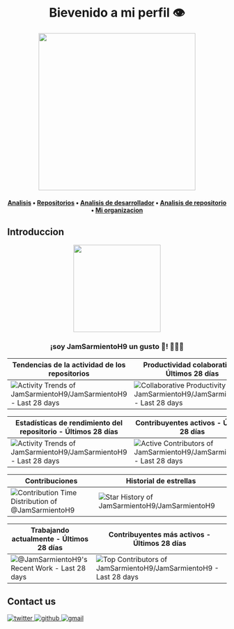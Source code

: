 <h1 align="center"> Bievenido a mi perfil 👁️</h1>

<div align="center">
<a href="https://ossinsight.io">
  <img src="/web/static/img/screenshots/homepage.gif" height=360
</a>
</div>

<h4 align="center">
  <b><a href="https://ossinsight.io/analyze/JamSarmientoH9">Analisis</a></b>
  •
  <b><a href="https://ossinsight.io/analyze/JamSarmientoH9/JamSarmientoH9#repository">Repositorios</a></b>
  •
  <b><a href="https://ossinsight.io/analyze/JamSarmientoH9">Analisis de desarrollador</a></b>
  •
  <a href="https://ossinsight.io/analyze/JamSarmientoH9/JamSarmientoH9#overview">Analisis de repositorio</a>
  •
  <a href="https://next.ossinsight.io/analyze/hackatomik#overview">Mi organizacion</a>
</h3>

## Introduccion

<p align="center" width="300">
   <img align="center" width="200" src="" />
   <h3 align="center">¡soy JamSarmientoH9 un gusto 👋! 👨🏻‍💻</h3>
</p>

| Tendencias de la actividad de los repositorios | Productividad colaborativa - Últimos 28 días |
| ----------- | ----------- |
|<img src="https://next.ossinsight.io/widgets/official/compose-activity-trends/thumbnail.png?repo_id=849157495&image_size=auto&color_scheme=dark" width="auto" height="auto" alt="Activity Trends of JamSarmientoH9/JamSarmientoH9 - Last 28 days">|<img src="https://next.ossinsight.io/widgets/official/compose-last-28-days-collaborative-productivity/thumbnail.png?repo_id=849157495&image_size=auto&color_scheme=dark" width="auto" height="auto" alt="Collaborative Productivity of JamSarmientoH9/JamSarmientoH9 - Last 28 days">|

| Estadísticas de rendimiento del repositorio - Últimos 28 días |  Contribuyentes activos - Últimos 28 días |
| ----------- | ----------- |
|<img src="https://next.ossinsight.io/widgets/official/compose-activity-trends/thumbnail.png?repo_id=849157495&image_size=auto&color_scheme=dark" width="auto" height="auto" alt="Activity Trends of JamSarmientoH9/JamSarmientoH9 - Last 28 days">|<img src="https://next.ossinsight.io/widgets/official/compose-recent-active-contributors/thumbnail.png?limit=30&repo_id=849157495&image_size=auto&color_scheme=dark" width="auto" height="auto" alt="Active Contributors of JamSarmientoH9/JamSarmientoH9 - Last 28 days">|

| Contribuciones | Historial de estrellas |
| ----------- | ----------- |
|<img src="https://next.ossinsight.io/widgets/official/analyze-user-contribution-time-distribution/thumbnail.png?period=all_times&user_id=163559069&image_size=auto&color_scheme=dark" width="auto" height="auto" alt="Contribution Time Distribution of @JamSarmientoH9">|<img src="https://next.ossinsight.io/widgets/official/analyze-repo-stars-history/thumbnail.png?repo_id=849157495&image_size=auto&color_scheme=dark" width="auto" height="auto" alt="Star History of JamSarmientoH9/JamSarmientoH9">|

| Trabajando actualmente - Últimos 28 días | Contribuyentes más activos - Últimos 28 días |
| ----------- | ----------- |
|<img src="https://next.ossinsight.io/widgets/official/compose-currently-working-on/thumbnail.png?activity_type=pull_requests&user_id=163559069&image_size=auto&color_scheme=dark" width="auto" height="auto" alt="@JamSarmientoH9's Recent Work - Last 28 days">|<img src="https://next.ossinsight.io/widgets/official/compose-recent-top-contributors/thumbnail.png?repo_id=849157495&image_size=auto&color_scheme=dark" width="auto" height="auto" alt="Top Contributors of JamSarmientoH9/JamSarmientoH9 - Last 28 days">|


## Contact us

<a href="" target="_blank">
<img src=https://img.shields.io/badge/twitter-%2300acee.svg?color=1DA1F2&style=for-the-badge&logo=twitter&logoColor=white alt=twitter style="margin-bottom: 5px;" />

<a href="https://github.com/JamSarmientoH9" target="_blank">
<img src=https://img.shields.io/badge/github-%2300acee.svg?color=181717&style=for-the-badge&logo=github&logoColor=white alt=github style="margin-bottom: 5px;" />

<a href="mailto:jamkeatesissmith12@gmail.com" target="_blank">
<img src=https://img.shields.io/badge/gmail-%2300acee.svg?color=EA4335&style=for-the-badge&logo=gmail&logoColor=white alt=gmail style="margin-bottom: 5px;" />

